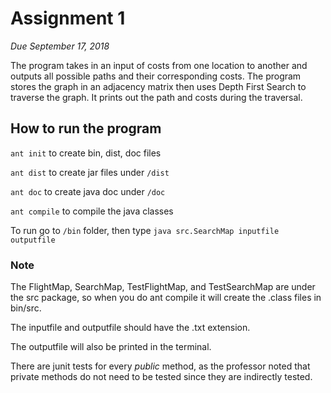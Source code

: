 # Assignment 1
*Due September 17, 2018*

The program takes in an input of costs from one location to another
and outputs all possible paths and their corresponding costs.
The program stores the graph in an adjacency matrix then uses Depth First
Search to traverse the graph. It prints out the path and costs during the
traversal.

## How to run the program
`ant init` to create bin, dist, doc files

`ant dist` to create jar files under `/dist`

`ant doc` to create java doc under `/doc`

`ant compile` to compile the java classes

To run go to `/bin` folder, then type `java src.SearchMap inputfile outputfile`

### Note

The FlightMap, SearchMap, TestFlightMap, and TestSearchMap are under the
src package, so when you do ant compile it will create the .class files in
bin/src.

The inputfile and outputfile should have the .txt extension.

The outputfile will also be printed in the terminal.

There are junit tests for every *public* method, as the professor noted that
private methods do not need to be tested since they are indirectly tested. 
